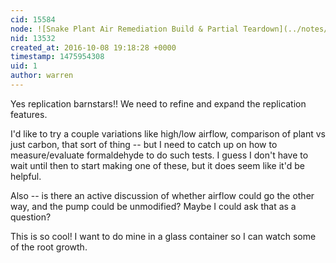 ```yaml
---
cid: 15584
node: ![Snake Plant Air Remediation Build & Partial Teardown](../notes/jfrankamp/10-07-2016/snake-plant-air-remediation-build-partial-teardown)
nid: 13532
created_at: 2016-10-08 19:18:28 +0000
timestamp: 1475954308
uid: 1
author: warren
---
```


Yes replication barnstars!! We need to refine and expand the replication features. 

I'd like to try a couple variations like high/low airflow, comparison of plant vs just carbon, that sort of thing -- but I need to catch up on how to measure/evaluate formaldehyde to do such tests. I guess I don't have to wait until then to start making one of these, but it does seem like it'd be helpful. 

Also -- is there an active discussion of whether airflow could go the other way, and the pump could be unmodified? Maybe I could ask that as a question?

This is so cool! I want to do mine in a glass container so I can watch some of the root growth. 